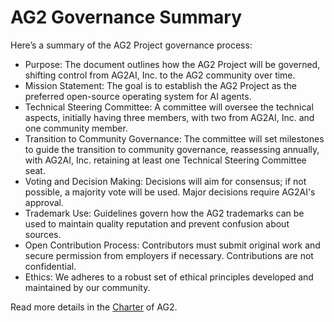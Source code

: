 # AG2 Governance Summary
Here’s a summary of the AG2 Project governance process:

- Purpose: The document outlines how the AG2 Project will be governed, shifting control from AG2AI, Inc. to the AG2 community over time.
- Mission Statement: The goal is to establish the AG2 Project as the preferred open-source operating system for AI agents.
- Technical Steering Committee: A committee will oversee the technical aspects, initially having three members, with two from AG2AI, Inc. and one community member.
- Transition to Community Governance: The committee will set milestones to guide the transition to community governance, reassessing annually, with AG2AI, Inc. retaining at least one Technical Steering Committee seat.
- Voting and Decision Making: Decisions will aim for consensus; if not possible, a majority vote will be used. Major decisions require AG2AI's approval.
- Trademark Use: Guidelines govern how the AG2 trademarks can be used to maintain quality reputation and prevent confusion about sources.
- Open Contribution Process: Contributors must submit original work and secure permission from employers if necessary. Contributions are not confidential.
- Ethics: We adheres to a robust set of ethical principles developed and maintained by our community. 

Read more details in the [Charter](./org-docs/CHARTER.md) of AG2.
